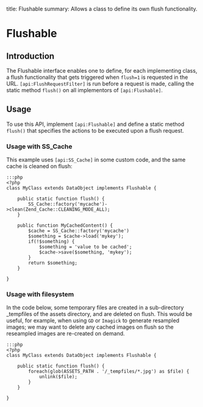 title: Flushable
summary: Allows a class to define its own flush functionality.
 
# Flushable

## Introduction

The Flushable interface enables one to define, for each implementing class, a flush functionality that gets triggered when `flush=1` is requested in the URL.
`[api:FlushRequestFilter]` is run before a request is made, calling the static method `flush()` on all
implementors of `[api:Flushable]`.

## Usage

To use this API, implement `[api:Flushable]` and define a static method `flush()` that specifies the actions to be executed upon a flush request.

### Usage with SS_Cache

This example uses `[api:SS_Cache]` in some custom code, and the same cache is cleaned on flush:

	:::php
	<?php
	class MyClass extends DataObject implements Flushable {
	
		public static function flush() {
			SS_Cache::factory('mycache')->clean(Zend_Cache::CLEANING_MODE_ALL);
		}
	
		public function MyCachedContent() {
			$cache = SS_Cache::factory('mycache')
			$something = $cache->load('mykey');
			if(!$something) {
				$something = 'value to be cached';
				$cache->save($something, 'mykey');
			}
			return $something;
		}
	
	}

### Usage with filesystem

In the code below, some temporary files are created in a sub-directory _tempfiles of the assets directory, and are deleted on flush. This would be useful, for example, when using `GD` or `Imagick` to generate resampled images; we may want to delete any cached images on flush so the reseampled images are re-created on demand.

	:::php
	<?php
	class MyClass extends DataObject implements Flushable {
	
		public static function flush() {
			foreach(glob(ASSETS_PATH . '/_tempfiles/*.jpg') as $file) {
				unlink($file);
			}
		}
	
	}

